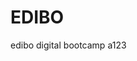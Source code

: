 # EDIBO

edibo digital bootcamp
a123



[Format]: https://github.com/adam-p/markdown-here/wiki/Markdown-Cheatsheet
